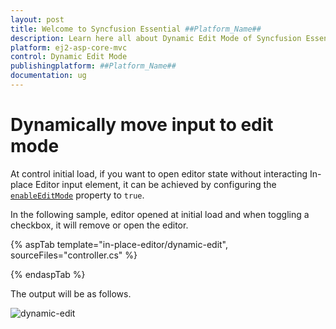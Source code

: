 ```yaml
---
layout: post
title: Welcome to Syncfusion Essential ##Platform_Name##
description: Learn here all about Dynamic Edit Mode of Syncfusion Essential ##Platform_Name## widgets based on HTML5 and jQuery.
platform: ej2-asp-core-mvc
control: Dynamic Edit Mode
publishingplatform: ##Platform_Name##
documentation: ug
---
```



# Dynamically move input to edit mode

At control initial load, if you want to open editor state without interacting In-place Editor input element, it can be achieved by configuring the [`enableEditMode`](https://help.syncfusion.com/cr/aspnetcore-js2/Syncfusion.EJ2.InPlaceEditor.InPlaceEditor.html#Syncfusion_EJ2_InPlaceEditor_InPlaceEditor_EnableEditMode) property to `true`.

In the following sample, editor opened at initial load and when toggling a checkbox, it will remove or open the editor.

{% aspTab template="in-place-editor/dynamic-edit", sourceFiles="controller.cs" %}

{% endaspTab %}

The output will be as follows.

![dynamic-edit](../../in-place-editor/images/dynamic-edit.PNG)